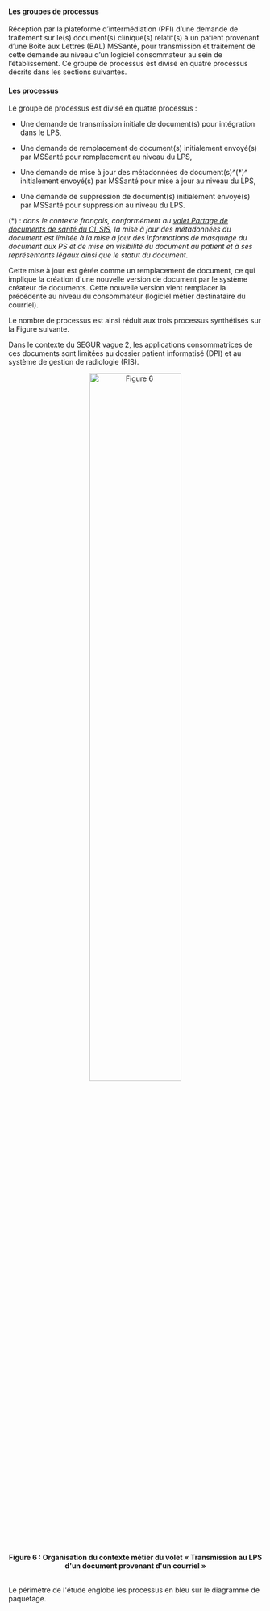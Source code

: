 #### Les groupes de processus

Réception par la plateforme d’intermédiation (PFI) d’une demande de traitement sur le(s) document(s) clinique(s) relatif(s) à un patient provenant d’une Boîte aux Lettres (BAL) MSSanté, pour transmission et traitement de cette demande au niveau d’un logiciel consommateur au sein de l’établissement. Ce groupe de processus est divisé en quatre processus décrits dans les sections suivantes.

#### Les processus

Le groupe de processus est divisé en quatre processus :

-   Une demande de transmission initiale de document(s) pour intégration dans le LPS,

-   Une demande de remplacement de document(s) initialement envoyé(s) par MSSanté pour remplacement au niveau du LPS,

-   Une demande de mise à jour des métadonnées de document(s)^(\*)^ initialement envoyé(s) par MSSanté pour mise à jour au niveau du LPS,

-   Une demande de suppression de document(s) initialement envoyé(s) par MSSanté pour suppression au niveau du LPS.

(\*) : _dans le contexte français, conformément au [volet Partage de
documents de santé du CI_SIS](https://esante.gouv.fr/sites/default/files/media_entity/documents/ci-sis_service_volet-partage-documents-sante_v1.15.pdf), la mise à jour des métadonnées du
document est limitée à la mise à jour des informations de masquage du
document aux PS et de mise en visibilité du document au patient et à ses
représentants légaux ainsi que le statut du document._

Cette mise à jour est gérée comme un remplacement de document, ce qui
implique la création d'une nouvelle version de document par le système
créateur de documents. Cette nouvelle version vient remplacer la
précédente au niveau du consommateur (logiciel métier destinataire du
courriel).

Le nombre de processus est ainsi réduit aux trois processus synthétisés
sur la Figure suivante.

Dans le contexte du SEGUR vague 2, les applications consommatrices de
ces documents sont limitées au dossier patient informatisé (DPI) et au
système de gestion de radiologie (RIS).

<div class="figure" style='text-align: center;'>
    <img src="image13.png" alt="Figure 6" title="Figure 6 : Organisation du contexte métier du volet « Transmission au LPS d'un document provenant d'un courriel »" style="width:60%;">
    <figcaption><b>Figure 6 : Organisation du contexte métier du volet « Transmission au LPS d'un document provenant d'un courriel »</b></figcaption>
</div>    
<br>

Le périmètre de l'étude englobe les processus en bleu sur le diagramme de paquetage.